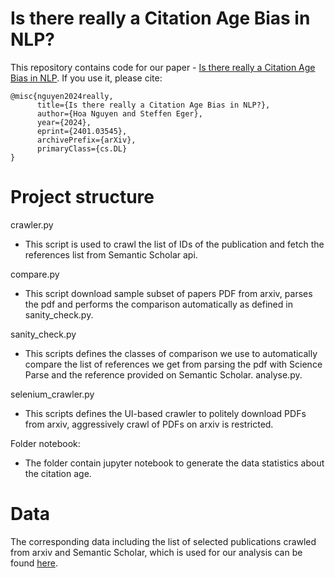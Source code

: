 # Is there really a Citation Age Bias in NLP?

This repository contains code for our paper - [Is there really a Citation Age Bias in NLP](https://arxiv.org/abs/2401.03545). If you use it, please cite:

```
@misc{nguyen2024really,
      title={Is there really a Citation Age Bias in NLP?}, 
      author={Hoa Nguyen and Steffen Eger},
      year={2024},
      eprint={2401.03545},
      archivePrefix={arXiv},
      primaryClass={cs.DL}
}
```

# Project structure
crawler.py 
- This script is used to crawl the list of IDs of the publication  and fetch the references list from Semantic Scholar api.
  
compare.py
- This script download sample subset of papers PDF from arxiv, parses the pdf and performs the comparison automatically as defined in sanity_check.py.

sanity_check.py 
- This scripts defines the classes of comparison we use to automatically compare the list of references we get from parsing the pdf with Science Parse and the reference provided on Semantic Scholar.
analyse.py.

selenium_crawler.py 
- This scripts defines the UI-based crawler to politely download PDFs from arxiv, aggressively crawl of PDFs on arxiv is restricted.
  
Folder notebook:
- The folder contain jupyter notebook to generate the data statistics about the citation age.

# Data
The corresponding data including the list of selected publications crawled from arxiv and Semantic Scholar, which is used for our analysis can be found [here](https://drive.google.com/drive/folders/1k0GOvi9-m5Hrs4EO6O6iuskJOV7Oq5cl?usp=sharing).  


